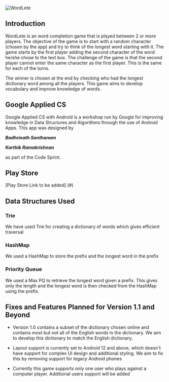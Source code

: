 
![WordLete](https://raw.github.com/karthikrk1/WordLete/master/app/src/main/res/drawable/word_logo.png)

## Introduction

WordLete is an word completion game that is played between 2 or more players. The objective of the game is to start with a random character (chosen by the app) and try to think of the longest word starting with it. The game starts by the first player adding the second character of the word he/she chose to the text box. The challenge of the game is that the second player cannot enter the same character as the first player. This is the same for each of the turns. 

The winner is chosen at the end by checking who had the longest dictionary word among all the players. This game aims to develop vocabulary and improve knowledge of words.

## Google Applied CS 

Google Applied CS with Android is a workshop run by Google for improving knowledge in Data Structures and Algorithms through the use of Android Apps. This app was designed by 

***Badhrinath Santhanam***

***Karthik Ramakrishnan***

as part of the Code Sprint. 

## Play Store 

[Play Store Link to be added] (#)

## Data Structures Used

### Trie
We have used Trie for creating a dictionary of words which gives efficient traversal

### HashMap
We used a HashMap to store the prefix and the longest word in the prefix

### Priority Queue
We used a Max PQ to retrieve the longest word given a prefix. This gives only the length and the longest word is then checked from the HashMap using the prefix.

## Fixes and Features Planned for Version 1.1 and Beyond

* Version 1.0 contains a subset of the dictionary chosen online and contains most but not all of the English words in the dictionary. We aim to develop this dictionary to match the English dictionary. 

* Layout support is currently set to Android 12 and above, which doesn't have support for complex UI design and additional styling. We aim to fix this by removing support for legacy Android phones

* Currently this game supports only one user who plays against a computer player. Additional users support will be added 






